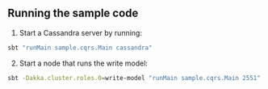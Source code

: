 ## Running the sample code

1. Start a Cassandra server by running:

```bash
sbt "runMain sample.cqrs.Main cassandra"
```

2. Start a node that runs the write model:

```bash
sbt -Dakka.cluster.roles.0=write-model "runMain sample.cqrs.Main 2551"
```
